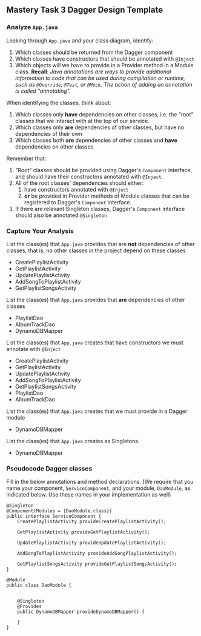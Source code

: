 ## Mastery Task 3 Dagger Design Template

### Analyze `App.java`

Looking through `App.java` and your class diagram, identify:

1. Which classes should be returned from the Dagger component
1. Which classes have constructors that should be annotated with `@Inject`
1. Which objects will we have to provide in a Provider method in a Module class.
   **Recall**: *Java annotations are ways to provide additional information
   to code that can be used during compilation or runtime, such as `@Override`,
   `@Test`, or `@Mock`. The action of adding an annotation is called "annotating".*

When identifying the classes, think about:
1. Which classes only **have** dependencies on other classes, i.e. the
   "root" classes that we interact with at the top of our service.
1. Which classes only **are** dependencies of other classes, but have
   no dependencies of their own
1. Which classes both **are** dependencies of other classes and **have**
   dependencies on other classes

Remember that:
1. "Root" classes should be provided using Dagger's `Component` interface,
   and should have their constructors annotated with `@Inject`.
1. All of the root classes' dependencies should either:
   1. have constructors annotated with `@Inject`
   1. **or** be provided in Provider methods of Module classes that can
      be registered to Dagger's `Component` interface.
1. If there are relevant Singleton classes, Dagger's `Component` interface
   should also be annotated `@Singleton`

### Capture Your Analysis

List the class(es) that `App.java` provides that are **not** dependencies of other classes, that is, no other classes
 in the project depend on these classes

* CreatePlaylistActivity
* GetPlaylistActivity
* UpdatePlaylistActivity
* AddSongToPlaylistActivity
* GetPlaylistSongsActivity

List the class(es) that `App.java` provides that **are** dependencies of other classes

* PlaylistDao
* AlbumTrackDao
* DynamoDBMapper

List the class(es) that `App.java` creates that have constructors we must annotate with `@Inject`

* CreatePlaylistActivity
* GetPlaylistActivity
* UpdatePlaylistActivity
* AddSongToPlaylistActivity
* GetPlaylistSongsActivity
* PlaylistDao
* AlbumTrackDao

List the class(es) that `App.java` creates that we must provide in a Dagger module

* DynamoDBMapper

List the class(es) that `App.java` creates as Singletons.

* DynamoDBMapper

### Pseudocode Dagger classes

Fill in the below annotations and method declarations.
(We require that you name your component, `ServiceComponent`, and
your module, `DaoModule`, as indicated below. Use these names in
your implementation as well)

```
@Singleton
@Component(Modules = {DaoModule.class})
public interface ServiceComponent {
    CreatePlaylistActivity provideCreatePlaylistActivity();

    GetPlaylistActivity provideGetPlaylistActivity();

    UpdatePlaylistActivity provideUpdatePlaylistActivity();

    AddSongToPlaylistActivity provideAddSongPlaylistActivity();

    GetPlaylistSongsActivity provideGetPlaylistSongsActivity();
}
```

```
@Module
public class DaoModule {

    
    @Singleton
    @Provides
    public DynamoDBMapper provideDynamoDBMapper() {
    
    }
}
```
